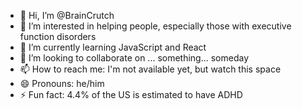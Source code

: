 - 👋 Hi, I’m @BrainCrutch
- 👀 I’m interested in helping people, especially those with executive function disorders
- 🌱 I’m currently learning JavaScript and React
- 💞️ I’m looking to collaborate on ... something... someday
- 📫 How to reach me: I'm not available yet, but watch this space
- 😄 Pronouns: he/him
- ⚡ Fun fact: 4.4% of the US is estimated to have ADHD

<!---
BrainCrutch/BrainCrutch is a ✨ special ✨ repository because its `README.md` (this file) appears on your GitHub profile.
You can click the Preview link to take a look at your changes.
--->
